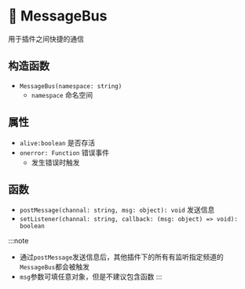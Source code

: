 # 🚌 MessageBus

用于插件之间快捷的通信

## 构造函数

- `MessageBus(namespace: string)`
  - `namespace` 命名空间

## 属性

- `alive:boolean` 是否存活
- `onerror: Function` 错误事件
  - 发生错误时触发

## 函数

- `postMessage(channal: string, msg: object): void` 发送信息
- `setListener(channal: string, callback: (msg: object) => void): boolean`

:::note

- 通过`postMessage`发送信息后，其他插件下的所有有监听指定频道的`MessageBus`都会被触发
- `msg`参数可填任意对象，但是不建议包含函数
:::
